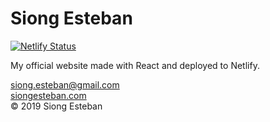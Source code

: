 # Siong Esteban

[![Netlify Status](https://api.netlify.com/api/v1/badges/272b21b3-406a-4247-8025-5d5ddb20d5ab/deploy-status)](https://app.netlify.com/sites/siongesteban/deploys)

My official website made with React and deployed to Netlify.


[siong.esteban@gmail.com](mailto:siong.esteban@gmail.com)  
[siongesteban.com](https://siongesteban.netlify.com)  
© 2019 Siong Esteban